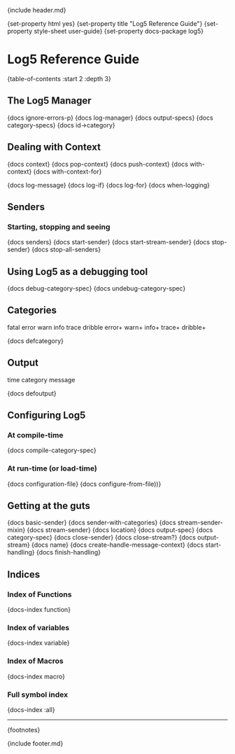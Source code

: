 {include header.md}

{set-property html yes}
{set-property title "Log5 Reference Guide"}
{set-property style-sheet user-guide}
{set-property docs-package log5}

# Log5 Reference Guide

{table-of-contents :start 2 :depth 3}

<div class='reference'>

## The Log5 Manager

{docs ignore-errors-p}
{docs log-manager}
{docs output-specs}
{docs category-specs}
{docs id->category}

## Dealing with Context

{docs context}
{docs pop-context}
{docs push-context}
{docs with-context}
{docs with-context-for}

{docs log-message}
{docs log-if}
{docs log-for}
{docs when-logging}


## Senders 

### Starting, stopping and seeing 

{docs senders}
{docs start-sender}
{docs start-stream-sender}
{docs stop-sender}
{docs stop-all-senders}

## Using Log5 as a debugging tool

{docs debug-category-spec}
{docs undebug-category-spec}

## Categories

fatal error warn info trace dribble
error+ warn+ info+ trace+ dribble+

{docs defcategory}

## Output

time category message

{docs defoutput}

## Configuring Log5

### At compile-time

{docs compile-category-spec}

### At run-time (or load-time)

{docs configuration-file}
{docs configure-from-file))}


## Getting at the guts

{docs basic-sender}
{docs sender-with-categories}
{docs stream-sender-mixin}
{docs stream-sender}
{docs location}
{docs output-spec}
{docs category-spec}
{docs close-sender}
{docs close-stream?}
{docs output-stream}
{docs name}
{docs create-handle-message-context}
{docs start-handling}
{docs finish-handling}


</div>

## Indices

### Index of Functions

{docs-index function}

### Index of variables

{docs-index variable}

### Index of Macros

{docs-index macro}

### Full symbol index

{docs-index :all}

<hr>

{footnotes}

{include footer.md}